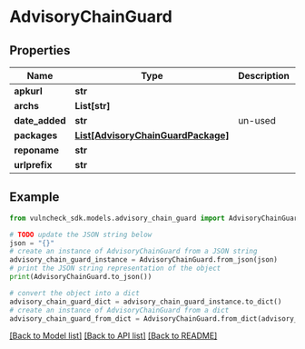 # AdvisoryChainGuard


## Properties

Name | Type | Description | Notes
------------ | ------------- | ------------- | -------------
**apkurl** | **str** |  | [optional] 
**archs** | **List[str]** |  | [optional] 
**date_added** | **str** | un-used | [optional] 
**packages** | [**List[AdvisoryChainGuardPackage]**](AdvisoryChainGuardPackage.md) |  | [optional] 
**reponame** | **str** |  | [optional] 
**urlprefix** | **str** |  | [optional] 

## Example

```python
from vulncheck_sdk.models.advisory_chain_guard import AdvisoryChainGuard

# TODO update the JSON string below
json = "{}"
# create an instance of AdvisoryChainGuard from a JSON string
advisory_chain_guard_instance = AdvisoryChainGuard.from_json(json)
# print the JSON string representation of the object
print(AdvisoryChainGuard.to_json())

# convert the object into a dict
advisory_chain_guard_dict = advisory_chain_guard_instance.to_dict()
# create an instance of AdvisoryChainGuard from a dict
advisory_chain_guard_from_dict = AdvisoryChainGuard.from_dict(advisory_chain_guard_dict)
```
[[Back to Model list]](../README.md#documentation-for-models) [[Back to API list]](../README.md#documentation-for-api-endpoints) [[Back to README]](../README.md)


